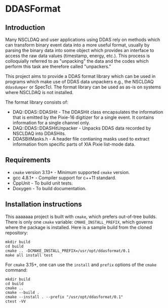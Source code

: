 # DDASFormat

## Introduction

Many NSCLDAQ and user applications using DDAS rely on methods which can transform binary event data into a more useful format, usually by parsing the binary data into some object which provides an interface to access the raw data values (timestamp, energy, etc.). This process is colloquially referred to as "unpacking" the data and the codes which perform this task are therefore called "unpackers."

This project aims to provide a DDAS format library which can be used in programs which make use of DDAS data unpackers e.g., the NSCLDAQ `ddasdumper` or SpecTcl. The format library can be used as as-is on systems where NSCLDAQ is not installed.

The format library consists of:
* DAQ::DDAS::DDASHit - The DDASHit class encapsulates the information that is emitted by the Pixie-16 digitizer for a single event. It contains information for a single channel only.
* DAQ::DDAS::DDASHitUnpacker - Unpacks DDAS data recorded by NSCLDAQ into DDASHits.
* DDASBitMasks.h - A header file contianing masks used to extract information from specific parts of XIA Pixie list-mode data.

## Requirements

- `cmake` version 3.13+ - Minimum supported `cmake` version.
- gcc 4.8.1+ - Compiler support for c++11 standard.
- CppUnit - To build unit tests.
- Doxygen - To build documentation.

## Installation instructions

This aaaaaaa project is built with `cmake`, which prefers out-of-tree builds. There is only one `cmake` variable: `CMAKE_INSTALL_PREFIX`, which governs where the package is installed. Here is a sample build from the cloned repository:

```
mkdir build
cd build
cmake .. -DCMAKE_INSTALL_PREFIX=/usr/opt/ddasformat/0.1
make all install test
```

For `cmake` 3.15+, one can use the `install` and `prefix` options of the `cmake` command:

```
mkdir build
cd build
cmake ..
cmake --build .
cmake --install . --prefix "/usr/opt/ddasformat/0.1"
ctest -VV
```